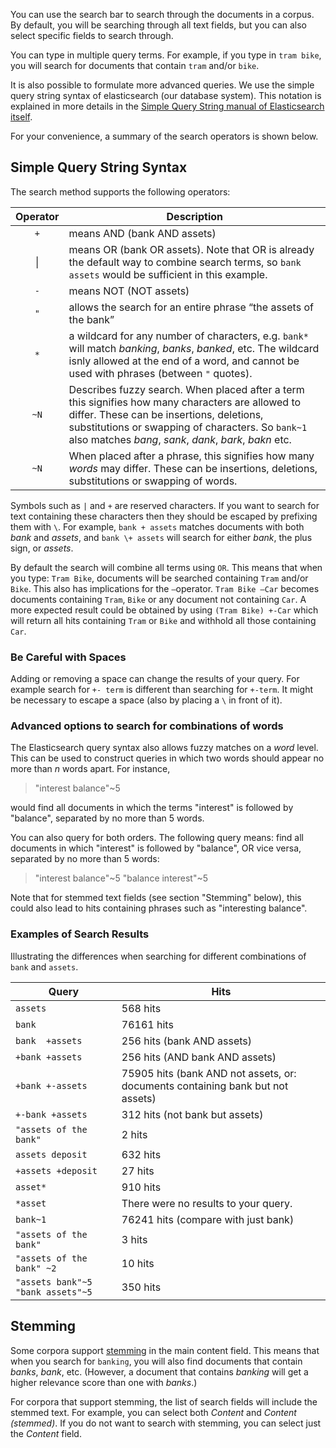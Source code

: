 You can use the search bar to search through the documents in a corpus. By default, you will be searching through all text fields, but you can also select specific fields to search through.

You can type in multiple query terms. For example, if you type in `tram bike`, you will search for documents that contain `tram` and/or `bike`.

It is also possible to formulate more advanced queries. We use the simple query string syntax of elasticsearch (our database system). This notation is explained in more details in the [Simple Query String manual of Elasticsearch itself](https://www.elastic.co/guide/en/elasticsearch/reference/8.11/query-dsl-simple-query-string-query.html#simple-query-string-syntax).

For your convenience, a summary of the search operators is shown below.

## Simple Query String Syntax

The search method supports the following operators:

| Operator | Description |
|:---:| --- |
| `+` | means AND (bank AND assets) |
| &#124; | means OR (bank OR assets). Note that OR is already the default way to combine search terms, so `bank assets` would be sufficient in this example. |
| `-` | means NOT (NOT assets) |
| `"` | allows the search for an entire phrase “the assets of the bank” |
| `*` | a wildcard for any number of characters, e.g. `bank*` will match _banking_, _banks_, _banked_, etc. The wildcard isnly allowed at the end of a word, and cannot be used with phrases (between `"` quotes). |
| `~N` | Describes fuzzy search. When placed after a term this signifies how many characters are allowed to differ. These can be insertions, deletions, substitutions or swapping of characters. So `bank~1` also matches _bang_, _sank_, _dank_, _bark_, _bakn_ etc. |
| `~N` | When placed after a phrase, this signifies how many *words* may differ. These can be insertions, deletions, substitutions or swapping of words. |

Symbols such as `|` and `+` are reserved characters. If you want to search for text containing these characters then they should be escaped by prefixing them with `\`. For example, `bank + assets` matches documents with both _bank_ and _assets_, and `bank \+ assets` will search for either _bank_, the plus sign, or _assets_.

By default the search will combine all terms using `OR`. This means that when you type: `Tram Bike`, documents will be searched containing `Tram` and/or `Bike`. This also has implications for the `–`operator. `Tram Bike –Car` becomes documents containing `Tram`, `Bike` or any document not containing `Car`. A more expected result could be obtained by using `(Tram Bike) +-Car` which will return all hits containing `Tram` or `Bike` and withhold all those containing `Car`.

### Be Careful with Spaces
Adding or removing a space can change the results of your query. For example search for `+- term` is different than searching for `+-term`. It might be necessary to escape a space (also by placing a `\` in front of it).

### Advanced options to search for combinations of words
The Elasticsearch query syntax also allows fuzzy matches on a *word* level. This can be used to construct queries in which two words should appear no more than _n_ words apart. For instance,
>"interest balance"\~5

would find all documents in which the terms "interest" is followed by "balance", separated by no more than 5 words.

You can also query for both orders. The following query means: find all documents in which "interest" is followed by "balance", OR vice versa, separated by no more than 5 words:

>"interest balance"\~5 "balance interest"\~5

Note that for stemmed text fields (see section "Stemming" below), this could also lead to hits containing phrases such as "interesting balance".

### Examples of Search Results

Illustrating the differences when searching for different combinations of `bank` and `assets`.

| Query | Hits |
| --- | --- |
| `assets` | 568 hits |
| `bank` | 76161 hits |
| `bank  +assets` | 256 hits  (bank AND assets)|
| `+bank +assets` | 256 hits (AND bank AND assets)|
| `+bank +-assets` | 75905 hits (bank AND not assets, or: documents containing bank but not assets) |
| `+-bank +assets`| 312 hits (not bank but assets) |
| `"assets of the bank"` | 2 hits|
| `assets deposit` | 632 hits|
| `+assets +deposit`| 27 hits|
| `asset*`| 910 hits |
| `*asset` | There were no results to your query. |
| `bank~1` | 76241 hits (compare with just bank) |
| `"assets of the bank"` | 3 hits |
| `"assets of the bank" ~2`| 10 hits |
| `"assets bank"~5 "bank assets"~5` | 350 hits |

## Stemming

Some corpora support [stemming](https://en.wikipedia.org/wiki/Stemming) in the main content field. This means that when you search for `banking`, you will also find documents that contain _banks_, _bank_, etc. (However, a document that contains _banking_  will get a higher relevance score than one with _banks_.)

For corpora that support stemming, the list of search fields will include the stemmed text. For example, you can select both _Content_ and _Content (stemmed)_. If you do not want to search with stemming, you can select just the _Content_  field.

